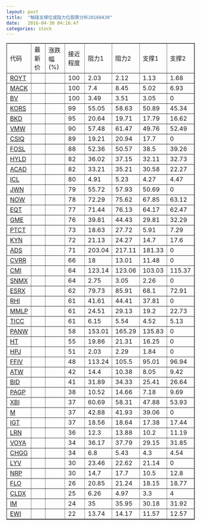 ```yaml
---
layout: post
title:  "触碰支撑位或阻力位股票分析20160430"
date:   2016-04-30 04:16:47
categories: stock
---
```

<script type="text/javascript">
var stockList = []
stockList.push('gb_royt');
stockList.push('gb_mack');
stockList.push('gb_bv');
stockList.push('gb_kors');
stockList.push('gb_bkd');
stockList.push('gb_vmw');
stockList.push('gb_csiq');
stockList.push('gb_fosl');
stockList.push('gb_hyld');
stockList.push('gb_acad');
stockList.push('gb_icl');
stockList.push('gb_jwn');
stockList.push('gb_now');
stockList.push('gb_eqt');
stockList.push('gb_gme');
stockList.push('gb_ptct');
stockList.push('gb_kyn');
stockList.push('gb_ads');
stockList.push('gb_cvrr');
stockList.push('gb_cmi');
stockList.push('gb_snmx');
stockList.push('gb_esrx');
stockList.push('gb_rhi');
stockList.push('gb_mmlp');
stockList.push('gb_ticc');
stockList.push('gb_panw');
stockList.push('gb_ht');
stockList.push('gb_hpj');
stockList.push('gb_ffiv');
stockList.push('gb_atw');
stockList.push('gb_bid');
stockList.push('gb_pagp');
stockList.push('gb_xbi');
stockList.push('gb_m');
stockList.push('gb_igt');
stockList.push('gb_lrn');
stockList.push('gb_voya');
stockList.push('gb_chgg');
stockList.push('gb_lyv');
stockList.push('gb_nrp');
stockList.push('gb_flo');
stockList.push('gb_cldx');
stockList.push('gb_im');
stockList.push('gb_ewi');
</script>
<table border="1">
 <tr>
 <td>代码</td>
 <td>最新价</td>
 <td>涨跌幅(%)</td>
 <td>接近程度</td>
 <td>阻力1</td>
 <td>阻力2</td>
 <td>支撑1</td>
 <td>支撑2</td>
</tr>
  <tr id="royt" class="green">
  <td><a href="http://stock.finance.sina.com.cn/usstock/quotes/ROYT.html" target="_blank">ROYT</a></td><td></td><td></td><td>100</td><td>2.03</td><td>2.12</td><td>1.13</td><td>1.68</td></tr>
  <tr id="mack" class="red">
  <td><a href="http://stock.finance.sina.com.cn/usstock/quotes/MACK.html" target="_blank">MACK</a></td><td></td><td></td><td>100</td><td>7.4</td><td>8.45</td><td>5.02</td><td>6.93</td></tr>
  <tr id="bv" class="red">
  <td><a href="http://stock.finance.sina.com.cn/usstock/quotes/BV.html" target="_blank">BV</a></td><td></td><td></td><td>100</td><td>3.49</td><td>3.51</td><td>3.05</td><td>0</td></tr>
  <tr id="kors" class="green">
  <td><a href="http://stock.finance.sina.com.cn/usstock/quotes/KORS.html" target="_blank">KORS</a></td><td></td><td></td><td>99</td><td>55.05</td><td>58.63</td><td>50.89</td><td>45.34</td></tr>
  <tr id="bkd" class="green">
  <td><a href="http://stock.finance.sina.com.cn/usstock/quotes/BKD.html" target="_blank">BKD</a></td><td></td><td></td><td>95</td><td>20.64</td><td>19.71</td><td>17.79</td><td>16.62</td></tr>
  <tr id="vmw" class="red">
  <td><a href="http://stock.finance.sina.com.cn/usstock/quotes/VMW.html" target="_blank">VMW</a></td><td></td><td></td><td>90</td><td>57.48</td><td>61.47</td><td>49.76</td><td>52.49</td></tr>
  <tr id="csiq" class="green">
  <td><a href="http://stock.finance.sina.com.cn/usstock/quotes/CSIQ.html" target="_blank">CSIQ</a></td><td></td><td></td><td>89</td><td>19.21</td><td>20.94</td><td>17.7</td><td>0</td></tr>
  <tr id="fosl" class="green">
  <td><a href="http://stock.finance.sina.com.cn/usstock/quotes/FOSL.html" target="_blank">FOSL</a></td><td></td><td></td><td>88</td><td>52.36</td><td>50.57</td><td>38.5</td><td>39.26</td></tr>
  <tr id="hyld" class="green">
  <td><a href="http://stock.finance.sina.com.cn/usstock/quotes/HYLD.html" target="_blank">HYLD</a></td><td></td><td></td><td>82</td><td>36.02</td><td>37.15</td><td>32.11</td><td>32.73</td></tr>
  <tr id="acad" class="red">
  <td><a href="http://stock.finance.sina.com.cn/usstock/quotes/ACAD.html" target="_blank">ACAD</a></td><td></td><td></td><td>82</td><td>33.21</td><td>35.21</td><td>30.58</td><td>22.27</td></tr>
  <tr id="icl" class="red">
  <td><a href="http://stock.finance.sina.com.cn/usstock/quotes/ICL.html" target="_blank">ICL</a></td><td></td><td></td><td>80</td><td>4.91</td><td>5.23</td><td>4.27</td><td>4.47</td></tr>
  <tr id="jwn" class="green">
  <td><a href="http://stock.finance.sina.com.cn/usstock/quotes/JWN.html" target="_blank">JWN</a></td><td></td><td></td><td>79</td><td>55.72</td><td>57.93</td><td>50.69</td><td>0</td></tr>
  <tr id="now" class="red">
  <td><a href="http://stock.finance.sina.com.cn/usstock/quotes/NOW.html" target="_blank">NOW</a></td><td></td><td></td><td>78</td><td>72.29</td><td>75.62</td><td>67.85</td><td>63.12</td></tr>
  <tr id="eqt" class="red">
  <td><a href="http://stock.finance.sina.com.cn/usstock/quotes/EQT.html" target="_blank">EQT</a></td><td></td><td></td><td>77</td><td>71.44</td><td>76.13</td><td>64.17</td><td>62.47</td></tr>
  <tr id="gme" class="green">
  <td><a href="http://stock.finance.sina.com.cn/usstock/quotes/GME.html" target="_blank">GME</a></td><td></td><td></td><td>76</td><td>39.81</td><td>44.43</td><td>29.81</td><td>32.29</td></tr>
  <tr id="ptct" class="green">
  <td><a href="http://stock.finance.sina.com.cn/usstock/quotes/PTCT.html" target="_blank">PTCT</a></td><td></td><td></td><td>73</td><td>18.63</td><td>27.72</td><td>5.91</td><td>7.29</td></tr>
  <tr id="kyn" class="green">
  <td><a href="http://stock.finance.sina.com.cn/usstock/quotes/KYN.html" target="_blank">KYN</a></td><td></td><td></td><td>72</td><td>21.13</td><td>24.27</td><td>14.7</td><td>17.6</td></tr>
  <tr id="ads" class="green">
  <td><a href="http://stock.finance.sina.com.cn/usstock/quotes/ADS.html" target="_blank">ADS</a></td><td></td><td></td><td>71</td><td>203.04</td><td>217.11</td><td>181.33</td><td>0</td></tr>
  <tr id="cvrr" class="green">
  <td><a href="http://stock.finance.sina.com.cn/usstock/quotes/CVRR.html" target="_blank">CVRR</a></td><td></td><td></td><td>66</td><td>18</td><td>13.01</td><td>11.48</td><td>0</td></tr>
  <tr id="cmi" class="green">
  <td><a href="http://stock.finance.sina.com.cn/usstock/quotes/CMI.html" target="_blank">CMI</a></td><td></td><td></td><td>64</td><td>123.14</td><td>123.06</td><td>103.03</td><td>115.37</td></tr>
  <tr id="snmx" class="red">
  <td><a href="http://stock.finance.sina.com.cn/usstock/quotes/SNMX.html" target="_blank">SNMX</a></td><td></td><td></td><td>64</td><td>2.75</td><td>3.05</td><td>2.26</td><td>0</td></tr>
  <tr id="esrx" class="green">
  <td><a href="http://stock.finance.sina.com.cn/usstock/quotes/ESRX.html" target="_blank">ESRX</a></td><td></td><td></td><td>62</td><td>79.73</td><td>85.91</td><td>68.1</td><td>72.91</td></tr>
  <tr id="rhi" class="green">
  <td><a href="http://stock.finance.sina.com.cn/usstock/quotes/RHI.html" target="_blank">RHI</a></td><td></td><td></td><td>61</td><td>41.61</td><td>44.41</td><td>37.81</td><td>0</td></tr>
  <tr id="mmlp" class="green">
  <td><a href="http://stock.finance.sina.com.cn/usstock/quotes/MMLP.html" target="_blank">MMLP</a></td><td></td><td></td><td>61</td><td>24.51</td><td>29.13</td><td>19.2</td><td>22.73</td></tr>
  <tr id="ticc" class="green">
  <td><a href="http://stock.finance.sina.com.cn/usstock/quotes/TICC.html" target="_blank">TICC</a></td><td></td><td></td><td>61</td><td>6.15</td><td>5.54</td><td>4.52</td><td>5.13</td></tr>
  <tr id="panw" class="red">
  <td><a href="http://stock.finance.sina.com.cn/usstock/quotes/PANW.html" target="_blank">PANW</a></td><td></td><td></td><td>58</td><td>153.01</td><td>165.29</td><td>135.83</td><td>0</td></tr>
  <tr id="ht" class="red">
  <td><a href="http://stock.finance.sina.com.cn/usstock/quotes/HT.html" target="_blank">HT</a></td><td></td><td></td><td>55</td><td>19.86</td><td>21.31</td><td>16.25</td><td>0</td></tr>
  <tr id="hpj" class="red">
  <td><a href="http://stock.finance.sina.com.cn/usstock/quotes/HPJ.html" target="_blank">HPJ</a></td><td></td><td></td><td>51</td><td>2.03</td><td>2.29</td><td>1.84</td><td>0</td></tr>
  <tr id="ffiv" class="red">
  <td><a href="http://stock.finance.sina.com.cn/usstock/quotes/FFIV.html" target="_blank">FFIV</a></td><td></td><td></td><td>48</td><td>113.24</td><td>105.5</td><td>95.01</td><td>96.94</td></tr>
  <tr id="atw" class="red">
  <td><a href="http://stock.finance.sina.com.cn/usstock/quotes/ATW.html" target="_blank">ATW</a></td><td></td><td></td><td>42</td><td>14.4</td><td>10.38</td><td>8.05</td><td>9.42</td></tr>
  <tr id="bid" class="green">
  <td><a href="http://stock.finance.sina.com.cn/usstock/quotes/BID.html" target="_blank">BID</a></td><td></td><td></td><td>41</td><td>31.89</td><td>34.33</td><td>25.41</td><td>26.64</td></tr>
  <tr id="pagp" class="green">
  <td><a href="http://stock.finance.sina.com.cn/usstock/quotes/PAGP.html" target="_blank">PAGP</a></td><td></td><td></td><td>38</td><td>10.52</td><td>14.66</td><td>7.18</td><td>9.69</td></tr>
  <tr id="xbi" class="green">
  <td><a href="http://stock.finance.sina.com.cn/usstock/quotes/XBI.html" target="_blank">XBI</a></td><td></td><td></td><td>37</td><td>60.69</td><td>58.31</td><td>47.88</td><td>53.93</td></tr>
  <tr id="m" class="green">
  <td><a href="http://stock.finance.sina.com.cn/usstock/quotes/M.html" target="_blank">M</a></td><td></td><td></td><td>37</td><td>42.88</td><td>41.93</td><td>39.06</td><td>0</td></tr>
  <tr id="igt" class="green">
  <td><a href="http://stock.finance.sina.com.cn/usstock/quotes/IGT.html" target="_blank">IGT</a></td><td></td><td></td><td>37</td><td>18.56</td><td>18.64</td><td>17.38</td><td>17.44</td></tr>
  <tr id="lrn" class="red">
  <td><a href="http://stock.finance.sina.com.cn/usstock/quotes/LRN.html" target="_blank">LRN</a></td><td></td><td></td><td>36</td><td>12.3</td><td>13.88</td><td>10.2</td><td>11.19</td></tr>
  <tr id="voya" class="green">
  <td><a href="http://stock.finance.sina.com.cn/usstock/quotes/VOYA.html" target="_blank">VOYA</a></td><td></td><td></td><td>34</td><td>36.17</td><td>37.79</td><td>29.15</td><td>31.85</td></tr>
  <tr id="chgg" class="green">
  <td><a href="http://stock.finance.sina.com.cn/usstock/quotes/CHGG.html" target="_blank">CHGG</a></td><td></td><td></td><td>34</td><td>6.8</td><td>5.43</td><td>4.3</td><td>4.54</td></tr>
  <tr id="lyv" class="green">
  <td><a href="http://stock.finance.sina.com.cn/usstock/quotes/LYV.html" target="_blank">LYV</a></td><td></td><td></td><td>30</td><td>23.46</td><td>22.62</td><td>21.14</td><td>0</td></tr>
  <tr id="nrp" class="green">
  <td><a href="http://stock.finance.sina.com.cn/usstock/quotes/NRP.html" target="_blank">NRP</a></td><td></td><td></td><td>30</td><td>14.7</td><td>17.7</td><td>10.5</td><td>12.8</td></tr>
  <tr id="flo" class="green">
  <td><a href="http://stock.finance.sina.com.cn/usstock/quotes/FLO.html" target="_blank">FLO</a></td><td></td><td></td><td>26</td><td>20.85</td><td>21.24</td><td>18.15</td><td>18.77</td></tr>
  <tr id="cldx" class="green">
  <td><a href="http://stock.finance.sina.com.cn/usstock/quotes/CLDX.html" target="_blank">CLDX</a></td><td></td><td></td><td>25</td><td>6.26</td><td>4.97</td><td>3.3</td><td>4</td></tr>
  <tr id="im" class="red">
  <td><a href="http://stock.finance.sina.com.cn/usstock/quotes/IM.html" target="_blank">IM</a></td><td></td><td></td><td>24</td><td>35</td><td>35.95</td><td>30.18</td><td>31.92</td></tr>
  <tr id="ewi" class="green">
  <td><a href="http://stock.finance.sina.com.cn/usstock/quotes/EWI.html" target="_blank">EWI</a></td><td></td><td></td><td>22</td><td>13.74</td><td>14.17</td><td>11.57</td><td>12.57</td></tr>
</table>
